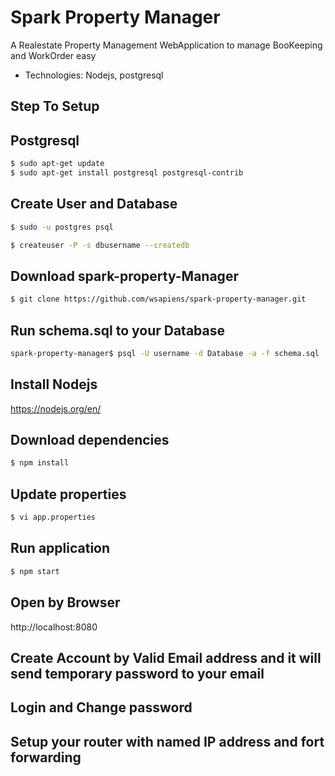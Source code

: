 # Spark Property Manager
A Realestate Property Management WebApplication to manage BooKeeping and WorkOrder easy

- Technologies: Nodejs, postgresql

## Step To Setup
## Postgresql
```bash
$ sudo apt-get update
$ sudo apt-get install postgresql postgresql-contrib
```

## Create User and Database
```bash
$ sudo -u postgres psql
```
```bash
$ createuser -P -s dbusername --createdb
```

## Download spark-property-Manager
```bash
$ git clone https://github.com/wsapiens/spark-property-manager.git
```

## Run schema.sql to your Database
```bash
spark-property-manager$ psql -U username -d Database -a -f schema.sql
```

## Install Nodejs
https://nodejs.org/en/

## Download dependencies
```bash
$ npm install
```

## Update properties
```bash
$ vi app.properties
```

## Run application
```bash
$ npm start
```

## Open by Browser
http://localhost:8080

## Create Account by Valid Email address and it will send temporary password to your email

## Login and Change password

## Setup your router with named IP address and fort forwarding
